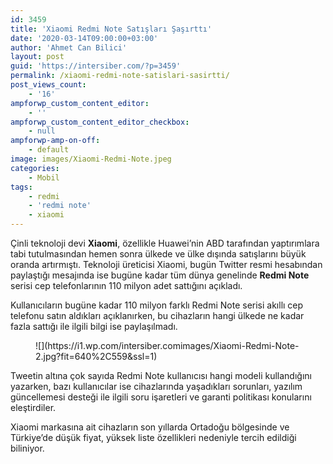 ```yaml
---
id: 3459
title: 'Xiaomi Redmi Note Satışları Şaşırttı'
date: '2020-03-14T09:00:00+03:00'
author: 'Ahmet Can Bilici'
layout: post
guid: 'https://intersiber.com/?p=3459'
permalink: /xiaomi-redmi-note-satislari-sasirtti/
post_views_count:
    - '16'
ampforwp_custom_content_editor:
    - ''
ampforwp_custom_content_editor_checkbox:
    - null
ampforwp-amp-on-off:
    - default
image: images/Xiaomi-Redmi-Note.jpeg
categories:
    - Mobil
tags:
    - redmi
    - 'redmi note'
    - xiaomi
---
```


Çinli teknoloji devi **Xiaomi**, özellikle Huawei’nin ABD tarafından yaptırımlara tabi tutulmasından hemen sonra ülkede ve ülke dışında satışlarını büyük oranda artırmıştı. Teknoloji üreticisi Xiaomi, bugün Twitter resmi hesabından paylaştığı mesajında ise bugüne kadar tüm dünya genelinde **Redmi Note** serisi cep telefonlarının 110 milyon adet sattığını açıkladı.

Kullanıcıların bugüne kadar 110 milyon farklı Redmi Note serisi akıllı cep telefonu satın aldıkları açıklanırken, bu cihazların hangi ülkede ne kadar fazla sattığı ile ilgili bilgi ise paylaşılmadı.

<figure class="wp-block-image size-large">![](https://i1.wp.com/intersiber.comimages/Xiaomi-Redmi-Note-2.jpg?fit=640%2C559&ssl=1)</figure>Tweetin altına çok sayıda Redmi Note kullanıcısı hangi modeli kullandığını yazarken, bazı kullanıcılar ise cihazlarında yaşadıkları sorunları, yazılım güncellemesi desteği ile ilgili soru işaretleri ve garanti politikası konularını eleştirdiler.

Xiaomi markasına ait cihazların son yıllarda Ortadoğu bölgesinde ve Türkiye’de düşük fiyat, yüksek liste özellikleri nedeniyle tercih edildiği biliniyor.